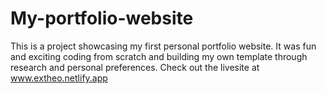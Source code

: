 # My-portfolio-website
This is a project showcasing my first personal portfolio website. It was fun and exciting coding from scratch and building my own template through research and personal preferences.
Check out the livesite at www.extheo.netlify.app
